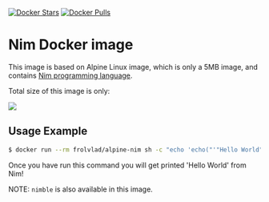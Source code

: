 [![Docker Stars](https://img.shields.io/docker/stars/frolvlad/alpine-nim.svg?style=flat-square)](https://hub.docker.com/r/frolvlad/alpine-nim/)
[![Docker Pulls](https://img.shields.io/docker/pulls/frolvlad/alpine-nim.svg?style=flat-square)](https://hub.docker.com/r/frolvlad/alpine-nim/)


Nim Docker image
================

This image is based on Alpine Linux image, which is only a 5MB image, and contains
[Nim programming language](http://nim-lang.org).

Total size of this image is only:

[![](https://badge.imagelayers.io/frolvlad/alpine-nim:latest.svg)](https://imagelayers.io/?images=frolvlad/alpine-nim:latest 'Get your own badge on imagelayers.io')


Usage Example
-------------

```bash
$ docker run --rm frolvlad/alpine-nim sh -c "echo 'echo("'"Hello World"'")' | nim compile --run -"
```

Once you have run this command you will get printed 'Hello World' from Nim!

NOTE: `nimble` is also available in this image.
